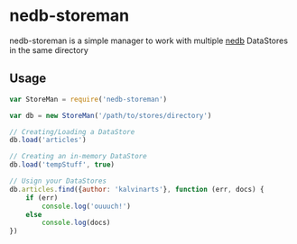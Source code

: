 nedb-storeman
=============

nedb-storeman is a simple manager to work with multiple [nedb](https://github.com/louischatriot/nedb) DataStores in the same directory

Usage
-----

```javascript
var StoreMan = require('nedb-storeman')

var db = new StoreMan('/path/to/stores/directory')

// Creating/Loading a DataStore
db.load('articles')

// Creating an in-memory DataStore
db.load('tempStuff', true)

// Usign your DataStores
db.articles.find({author: 'kalvinarts'}, function (err, docs) {
	if (err)
		console.log('ouuuch!')
	else
		console.log(docs)
})
```
